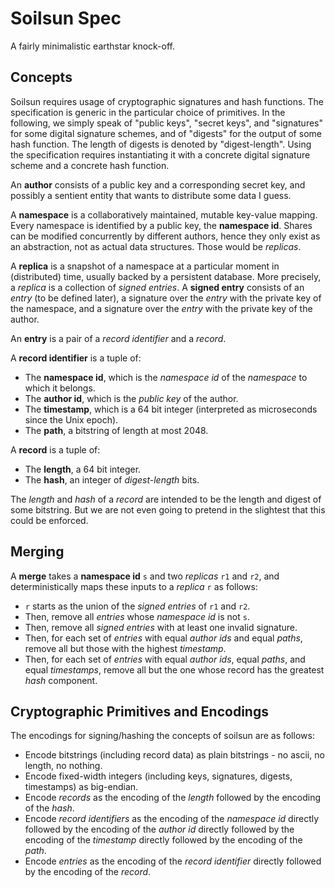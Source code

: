 # Soilsun Spec

A fairly minimalistic earthstar knock-off.

## Concepts

Soilsun requires usage of cryptographic signatures and hash functions. The
specification is generic in the particular choice of primitives. In the
following, we simply speak of "public keys", "secret keys", and "signatures" for
some digital signature schemes, and of "digests" for the output of some hash
function. The length of digests is denoted by "digest-length". Using the
specification requires instantiating it with a concrete digital signature scheme
and a concrete hash function.

An **author** consists of a public key and a corresponding secret key, and
possibly a sentient entity that wants to distribute some data I guess.

A **namespace** is a collaboratively maintained, mutable key-value mapping.
Every namespace is identified by a public key, the **namespace id**. Shares can
be modified concurrently by different authors, hence they only exist as an
abstraction, not as actual data structures. Those would be _replicas_.

A **replica** is a snapshot of a namespace at a particular moment in
(distributed) time, usually backed by a persistent database. More precisely, a
_replica_ is a collection of _signed entries_. A **signed entry** consists of an
_entry_ (to be defined later), a signature over the _entry_ with the private key
of the namespace, and a signature over the _entry_ with the private key of the
author.

An **entry** is a pair of a _record identifier_ and a _record_.

A **record identifier** is a tuple of:

- The **namespace id**, which is the _namespace id_ of the _namespace_ to which
  it belongs.
- The **author id**, which is the _public key_ of the author.
- The **timestamp**, which is a 64 bit integer (interpreted as microseconds
  since the Unix epoch).
- The **path**, a bitstring of length at most 2048.

A **record** is a tuple of:

- The **length**, a 64 bit integer.
- The **hash**, an integer of _digest-length_ bits.

The _length_ and _hash_ of a _record_ are intended to be the length and digest
of some bitstring. But we are not even going to pretend in the slightest that
this could be enforced.

## Merging

A **merge** takes a **namespace id** `s` and two _replicas_ `r1` and `r2`, and
deterministically maps these inputs to a _replica_ `r` as follows:

- `r` starts as the union of the _signed entries_ of `r1` and `r2`.
- Then, remove all _entries_ whose _namespace id_ is not `s`.
- Then, remove all _signed entries_ with at least one invalid signature.
- Then, for each set of _entries_ with equal _author ids_ and equal _paths_,
  remove all but those with the highest _timestamp_.
- Then, for each set of _entries_ with equal _author ids_, equal _paths_, and
  equal _timestamps_, remove all but the one whose record has the greatest
  _hash_ component.

## Cryptographic Primitives and Encodings

The encodings for signing/hashing the concepts of soilsun are as follows:

- Encode bitstrings (including record data) as plain bitstrings - no ascii, no
  length, no nothing.
- Encode fixed-width integers (including keys, signatures, digests, timestamps)
  as big-endian.
- Encode _records_ as the encoding of the _length_ followed by the encoding of
  the _hash_.
- Encode _record identifiers_ as the encoding of the _namespace id_ directly
  followed by the encoding of the _author id_ directly followed by the encoding
  of the _timestamp_ directly followed by the encoding of the _path_.
- Encode _entries_ as the encoding of the _record identifier_ directly followed
  by the encoding of the _record_.
